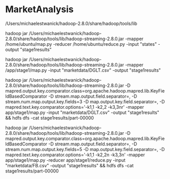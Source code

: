 # MarketAnalysis

/Users/michaelestwanick/hadoop-2.8.0/share/hadoop/tools/lib

hadoop jar /Users/michaelestwanick/hadoop-2.8.0/share/hadoop/tools/lib/hadoop-streaming-2.8.0.jar -mapper /home/ubuntu/map.py -reducer /home/ubuntu/reduce.py -input "states" -output "stage1results"

hadoop jar /Users/michaelestwanick/hadoop-2.8.0/share/hadoop/tools/lib/hadoop-streaming-2.8.0.jar -mapper /app/stage1/map.py -input "marketdata/DGLT.csv" -output "stage1results"

hadoop jar /Users/michaelestwanick/hadoop-2.8.0/share/hadoop/tools/lib/hadoop-streaming-2.8.0.jar -D mapred.output.key.comparator.class=org.apache.hadoop.mapred.lib.KeyFieldBasedComparator -D stream.map.output.field.separator=, -D stream.num.map.output.key.fields=3  -D map.output.key.field.separator=, -D mapred.text.key.comparator.options='-k1,1 -k2,2 -k3,3nr' -mapper app/stage1/map.py -input "marketdata/DGLT.csv" -output "stage1results" && hdfs dfs -cat stage1results/part-00000

hadoop jar /Users/michaelestwanick/hadoop-2.8.0/share/hadoop/tools/lib/hadoop-streaming-2.8.0.jar -D mapred.output.key.comparator.class=org.apache.hadoop.mapred.lib.KeyFieldBasedComparator -D stream.map.output.field.separator=, -D stream.num.map.output.key.fields=5  -D map.output.key.field.separator=, -D mapred.text.key.comparator.options='-k1,1 -k2,2n -k3,3n' -mapper app/stage1/map.py -reducer app/stage1/reduce.py -input "marketdata/FB.csv" -output "stage1results" && hdfs dfs -cat stage1results/part-00000